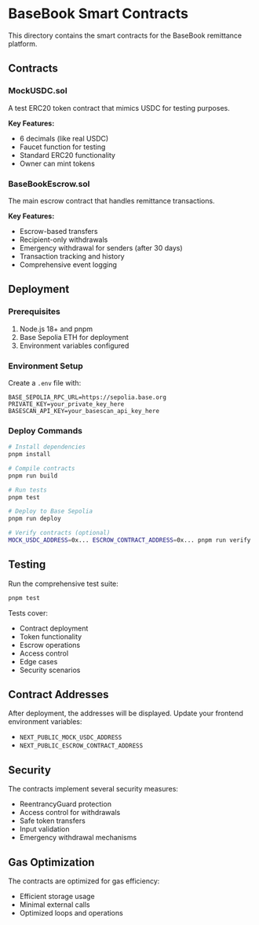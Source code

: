 # BaseBook Smart Contracts

This directory contains the smart contracts for the BaseBook remittance platform.

## Contracts

### MockUSDC.sol
A test ERC20 token contract that mimics USDC for testing purposes.

**Key Features:**
- 6 decimals (like real USDC)
- Faucet function for testing
- Standard ERC20 functionality
- Owner can mint tokens

### BaseBookEscrow.sol
The main escrow contract that handles remittance transactions.

**Key Features:**
- Escrow-based transfers
- Recipient-only withdrawals
- Emergency withdrawal for senders (after 30 days)
- Transaction tracking and history
- Comprehensive event logging

## Deployment

### Prerequisites
1. Node.js 18+ and pnpm
2. Base Sepolia ETH for deployment
3. Environment variables configured

### Environment Setup
Create a `.env` file with:
```env
BASE_SEPOLIA_RPC_URL=https://sepolia.base.org
PRIVATE_KEY=your_private_key_here
BASESCAN_API_KEY=your_basescan_api_key_here
```

### Deploy Commands
```bash
# Install dependencies
pnpm install

# Compile contracts
pnpm run build

# Run tests
pnpm test

# Deploy to Base Sepolia
pnpm run deploy

# Verify contracts (optional)
MOCK_USDC_ADDRESS=0x... ESCROW_CONTRACT_ADDRESS=0x... pnpm run verify
```

## Testing

Run the comprehensive test suite:
```bash
pnpm test
```

Tests cover:
- Contract deployment
- Token functionality
- Escrow operations
- Access control
- Edge cases
- Security scenarios

## Contract Addresses

After deployment, the addresses will be displayed. Update your frontend environment variables:
- `NEXT_PUBLIC_MOCK_USDC_ADDRESS`
- `NEXT_PUBLIC_ESCROW_CONTRACT_ADDRESS`

## Security

The contracts implement several security measures:
- ReentrancyGuard protection
- Access control for withdrawals
- Safe token transfers
- Input validation
- Emergency withdrawal mechanisms

## Gas Optimization

The contracts are optimized for gas efficiency:
- Efficient storage usage
- Minimal external calls
- Optimized loops and operations
